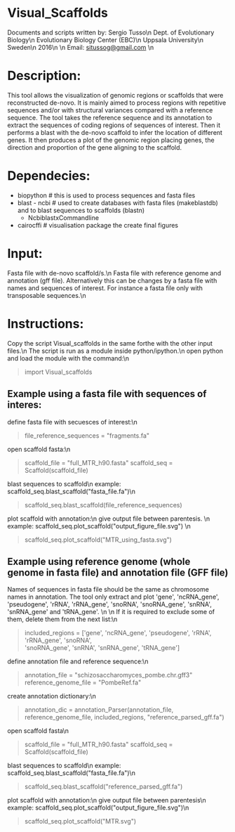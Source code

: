 # Visual_Scaffolds

Documents and scripts written by: Sergio Tusso\n
Dept. of Evolutionary Biology\n
Evolutionary Biology Center (EBC)\n
Uppsala University\n
Sweden\n
2016\n
\n
Email: situssog@gmail.com \n

# Description: 

This tool allows the visualization of genomic regions or scaffolds that were reconstructed de-novo. It is mainly aimed to process regions with repetitive sequences and/or with structural variances compared with a reference sequence. The tool takes the reference sequence and its annotation to extract the sequences of coding regions of sequences of interest.  Then it performs a blast with the de-novo scaffold to infer the location of different genes. It then produces a plot of the genomic region placing genes, the direction and proportion of the gene aligning to the scaffold.

# Dependecies:

- biopython # this is used to process sequences and fasta files
- blast - ncbi # used to create databases with fasta files (makeblastdb) and to blast sequences to scaffolds (blastn)
	- NcbiblastxCommandline
- cairocffi # visualisation package the create final figures

# Input: 
Fasta file with de-novo scaffold/s.\n
Fasta file with reference genome and annotation (gff file). Alternatively this can be changes by a fasta file with names and sequences of interest. For instance a fasta file only with transposable sequences.\n


# Instructions:
Copy the script Visual_scaffolds in the same forthe with the other input files.\n
The script is run as a module inside python/ipython.\n
open python and load the module with the command:\n

> import Visual_scaffolds

## Example using a fasta file with sequences of interes:

define fasta file with secuesces of interest:\n
> file_reference_sequences = "fragments.fa"

open scaffold fasta:\n
> scaffold_file = "full_MTR_h90.fasta"
> scaffold_seq = Scaffold(scaffold_file)

blast sequences to scaffold\n
example: scaffold_seq.blast_scaffold("fasta_file.fa")\n
> scaffold_seq.blast_scaffold(file_reference_sequences)

plot scaffold with annotation:\n
give output file between parentesis. \n
example: scaffold_seq.plot_scaffold("output_figure_file.svg") \n
> scaffold_seq.plot_scaffold("MTR_using_fasta.svg")


## Example using reference genome (whole genome in fasta file) and annotation file (GFF file)

Names of sequences in fasta file should be the same as chromosome names in annotation.
The tool only extract and plot 'gene', 'ncRNA_gene', 'pseudogene', 'rRNA', 'rRNA_gene', 
'snoRNA', 'snoRNA_gene', 'snRNA', 'snRNA_gene' and 'tRNA_gene'. \n
\n
If it is required to exclude some of them, delete them from the next list:\n

> included_regions = ['gene', 'ncRNA_gene', 'pseudogene', 'rRNA', 'rRNA_gene', 'snoRNA', \
'snoRNA_gene', 'snRNA', 'snRNA_gene', 'tRNA_gene']

define annotation file and reference sequence:\n
> annotation_file = "schizosaccharomyces_pombe.chr.gff3"
> reference_genome_file = "PombeRef.fa"

create annotation dictionary:\n
> annotation_dic = annotation_Parser(annotation_file, reference_genome_file, included_regions, "reference_parsed_gff.fa")

open scaffold fasta\n
> scaffold_file = "full_MTR_h90.fasta"
> scaffold_seq = Scaffold(scaffold_file)

blast sequences to scaffold\n
example: scaffold_seq.blast_scaffold("fasta_file.fa")\n
> scaffold_seq.blast_scaffold("reference_parsed_gff.fa")

plot scaffold with annotation:\n
give output file between parentesis\n
example: scaffold_seq.plot_scaffold("output_figure_file.svg")\n
> scaffold_seq.plot_scaffold("MTR.svg")
